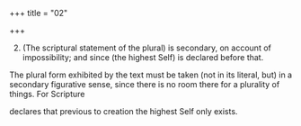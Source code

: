 +++
title = "02"

+++


2. (The scriptural statement of the plural) is secondary, on account of impossibility; and since (the highest Self) is declared before that.

The plural form exhibited by the text must be taken (not in its literal, but) in a secondary figurative sense, since there is no room there for a plurality of things. For Scripture

declares that previous to creation the highest Self only exists.

